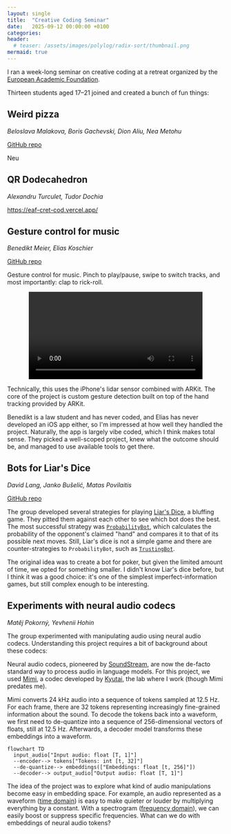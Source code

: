 ```yaml
---
layout: single
title:  "Creative Coding Seminar"
date:   2025-09-12 00:00:00 +0100
categories:
header:
  # teaser: /assets/images/polylog/radix-sort/thumbnail.png
mermaid: true
---
```


I ran a week-long seminar on creative coding at a retreat
organized by the [European Academic Foundation](https://europeanacademicfoundation.eu/).

Thirteen students aged 17–21 joined and created a bunch of fun things:

## Weird pizza

_Beloslava Malakova, Boris Gachevski, Dion Aliu, Nea Metohu_

[GitHub repo](https://github.com/beloslavamalakova/eaf-segment)

Neu

## QR Dodecahedron

_Alexandru Turculet, Tudor Dochia_

https://eaf-cret-cod.vercel.app/

## Gesture control for music

_Benedikt Meier, Elias Koschier_

[GitHub repo](https://github.com/B3neM31/LiDAR-Music-Control)

Gesture control for music.
Pinch to play/pause, swipe to switch tracks, and most importantly: clap to rick-roll.

<div style="display: flex; justify-content: center;">
  <video controls width="80%">
    <source src="/assets/2025-09-12-creative-coding-seminar/gesture-control.mp4" type="video/mp4" />
  </video>
</div>

Technically, this uses the iPhone's lidar sensor combined with ARKit.
The core of the project is custom gesture detection built on top of the hand tracking provided by ARKit.

Benedikt is a law student and has never coded, and Elias has never developed an iOS app either, so I'm impressed at how well they handled the project.
Naturally, the app is largely vibe coded, which I think makes total sense.
They picked a well-scoped project, knew what the outcome should be, and managed to use available tools to get there.

## Bots for Liar's Dice

_David Lang, Janko Bušelić, Matas Povilaitis_

[GitHub repo](https://github.com/davidvoncos-bit/Liar-s-dice)

The group developed several strategies for playing [Liar's Dice](https://dudo.ai/),
a bluffing game.
They pitted them against each other to see which bot does the best.
The most successful strategy was [`ProbabilityBot`](https://github.com/davidvoncos-bit/Liar-s-dice/blob/22839429643c8ba803ecc63cfd9babd8464daadb/bots.py#L163C7-L163C21),
which calculates the probability of the opponent's claimed "hand" and compares it to that of its possible next moves.
Still, Liar's dice is not a simple game and there are counter-strategies to `ProbabilityBot`, such as [`TrustingBot`](https://github.com/davidvoncos-bit/Liar-s-dice/blob/22839429643c8ba803ecc63cfd9babd8464daadb/bots.py#L227).

The original idea was to create a bot for poker, but given the limited amount of time, we opted for something smaller.
I didn't know Liar's dice before, but I think it was a good choice: it's one of the simplest imperfect-information games,
but still complex enough to be interesting.

## Experiments with neural audio codecs

_Matěj Pokorný, Yevhenii Hohin_

The group experimented with manipulating audio using neural audio codecs.
Understanding this project requires a bit of background about these codecs:

Neural audio codecs, pioneered by [SoundStream](https://arxiv.org/abs/2107.03312),
are now the de-facto standard way to process audio in language models.
For this project, we used [Mimi](https://huggingface.co/kyutai/mimi),
a codec developed by [Kyutai](https://kyutai.org/), the lab where I work (though Mimi predates me).

Mimi converts 24 kHz audio into a sequence of tokens sampled at 12.5 Hz.
For each frame, there are 32 tokens representing increasingly fine-grained information about the sound.
To decode the tokens back into a waveform, we first need to de-quantize into a sequence of
256-dimensional vectors of floats, still at 12.5 Hz.
Afterwards, a decoder model transforms these embeddings into a waveform.

```mermaid
flowchart TD
  input_audio["Input audio: float [T, 1]"]
  --encoder--> tokens["Tokens: int [t, 32]"]
  --de-quantize--> embeddings(["Embeddings: float [t, 256]"])
  --decoder--> output_audio["Output audio: float [T, 1]"]
```

The idea of the project was to explore what kind of audio manipulations become easy in embedding space.
For example, an audio represented as a waveform ([time domain](https://en.wikipedia.org/wiki/Time_domain))
is easy to make quieter or louder by multiplying everything by a constant.
With a spectrogram ([frequency domain](https://en.wikipedia.org/wiki/Frequency_domain)), we can easily
boost or suppress specific frequencies.
What can we do with embeddings of neural audio tokens?
